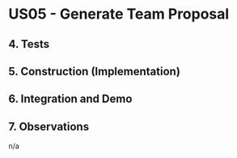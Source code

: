 # US05 - Generate Team Proposal

## 4. Tests 

## 5. Construction (Implementation)

## 6. Integration and Demo 

## 7. Observations

n/a